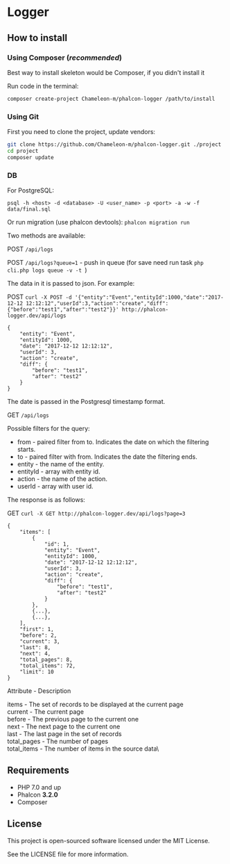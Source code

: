 # Logger

How to install
--------------
### Using Composer (*recommended*)

Best way to install skeleton would be Composer, if you didn't install it

Run code in the terminal:

```bash
composer create-project Chameleon-m/phalcon-logger /path/to/install
```

### Using Git

First you need to clone the project, update vendors:

```bash
git clone https://github.com/Chameleon-m/phalcon-logger.git ./project
cd project
composer update
```

### DB

For PostgreSQL:

`psql -h <host> -d <database> -U <user_name> -p <port> -a -w -f data/final.sql`

Or run migration (use phalcon devtools):
`phalcon migration run`

Two methods are available:

POST `/api/logs`

POST `/api/logs?queue=1` - push in queue (for save need run task `php cli.php logs queue -v -t
`)

The data in it is passed to json. For example:

POST `curl -X POST -d '{"entity":"Event","entityId":1000,"date":"2017-12-12 12:12:12","userId":3,"action":"create","diff":{"before":"test1","after":"test2"}}' http://phalcon-logger.dev/api/logs`

```
{
    "entity": "Event",
    "entityId": 1000,
    "date": "2017-12-12 12:12:12",
    "userId": 3,
    "action": "create",
    "diff": {
        "before": "test1",
        "after": "test2"
    }
}
```

The date is passed in the Postgresql timestamp format.

GET `/api/logs`

Possible filters for the query:

* from - paired filter from to. Indicates the date on which the filtering starts.
* to - paired filter with from. Indicates the date the filtering ends.
* entity - the name of the entity.
* entityId - array with entity id.
* action - the name of the action.
* userId - array with user id.

The response is as follows:

GET `curl -X GET http://phalcon-logger.dev/api/logs?page=3`

```
{
    "items": [
        {
            "id": 1,
            "entity": "Event",
            "entityId": 1000,
            "date": "2017-12-12 12:12:12",
            "userId": 3,
            "action": "create",
            "diff": {
                "before": "test1",
                "after": "test2"
            }
        },
        {...},
        {...},
    ],
    "first": 1,
    "before": 2,
    "current": 3,
    "last": 8,
    "next": 4,
    "total_pages": 8,
    "total_items": 72,
    "limit": 10
}
```
Attribute - Description

items -	The set of records to be displayed at the current page\
current - The current page\
before - The previous page to the current one\
next - The next page to the current one\
last - The last page in the set of records\
total_pages - The number of pages\
total_items - The number of items in the source data\

Requirements
------------

* PHP 7.0 and up
* Phalcon **3.2.0**
* Composer

License
-------

This project is open-sourced software licensed under the MIT License.

See the LICENSE file for more information.